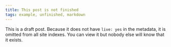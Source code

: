 ```yaml
---
title: This post is not finished
tags: example, unfinished, markdown
---
```


This is a draft post. Because it does not have `live: yes` in the metadata,
it is omitted from all site indexes. You can view it but nobody else
will know that it exists.
